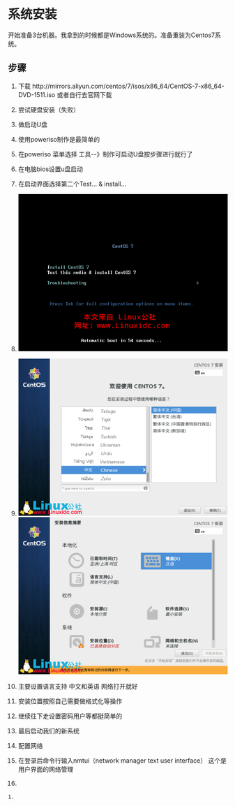 # 系统安装

开始准备3台机器。我拿到的时候都是Windows系统的。准备重装为Centos7系统。

## 步骤

1. 下载 http:\/\/mirrors.aliyun.com\/centos\/7\/isos\/x86\_64\/CentOS-7-x86\_64-DVD-1511.iso 或者自行去官网下载
2. 尝试硬盘安装（失败）
3. 做启动U盘
  1. 使用poweriso制作是最简单的
  2. 在poweriso 菜单选择 工具--》制作可启动U盘按步骤进行就行了

4. 在电脑bios设置u盘启动

5. 在启动界面选择第二个Test... & install...
  1. ![](/assets/1.png)
  2. ![](/assets/2.png)![](/assets/3.png)
  3. 主要设置语言支持 中文和英语 网络打开就好
  4. 安装位置按照自己需要做格式化等操作
  5. 继续往下走设置密码用户等都挺简单的
  6. 最后启动我们的新系统

6. 配置网络
  1. 在登录后命令行输入nmtui（network manager text user interface） 这个是用户界面的网络管理

  2. 
    1. 



